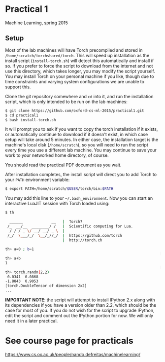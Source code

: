 # Practical 1
Machine Learning, spring 2015

## Setup
Most of the lab machines will have Torch precompiled and stored in `/home/scratch/torchshared/torch`. This will speed up installation as the install script (`install-torch.sh`) will detect this automatically and install if so. If you prefer to force the script to download from the internet and not use this directory, which takes longer, you may modify the script yourself. You may install Torch on your personal machine if you like, though due to time constraints and varying system configurations we are unable to support this.

Clone the git repository somewhere and `cd` into it, and run the installation script, which is only intended to be run on the lab machines:
```sh
$ git clone https://github.com/oxford-cs-ml-2015/practical1.git
$ cd practical1
$ bash install-torch.sh
```
It will prompt you to ask if you want to copy the torch installation if it exists, or automatically continue to download if it doesn't exist, in which case setup will take around 5 minutes. In either case, the installation target is the machine's local disk (`/home/scratch`), so you will need to run the script every time you use a different lab machine. You may continue to save your work to your networked home directory, of course.

You should read the practical PDF document as you wait.

After installation completes, the install script will direct you to add Torch to your `PATH` environment variable:
```sh
$ export PATH=/home/scratch/$USER/torch/bin:$PATH
```
You may add this line to your `~/.bash_environment`.
Now you can start an interactive LuaJIT session with Torch loaded using:
```sh
$ th
 
  ______             __   |  Torch7                                   
 /_  __/__  ________/ /   |  Scientific computing for Lua.         
  / / / _ \/ __/ __/ _ \  |                                           
 /_/  \___/_/  \__/_//_/  |  https://github.com/torch   
                          |  http://torch.ch            
	
th> a=0 ; b=1
                                                                      [0.0001s]	
th> a+b
1	
                                                                      [0.0001s]	
th> torch.randn(2,2)
 0.0341  0.0868
-1.8843  0.9053
[torch.DoubleTensor of dimension 2x2]
...
```

**IMPORTANT NOTE**: the script will attempt to install IPython 2.x along with its dependencies if you have a version older than 2.2, which should be the case for most of you. If you do not wish for the script to upgrade IPython, edit the script and comment out the IPython portion for now. We will only need it in a later practical.

# See course page for practicals
<https://www.cs.ox.ac.uk/people/nando.defreitas/machinelearning/>


